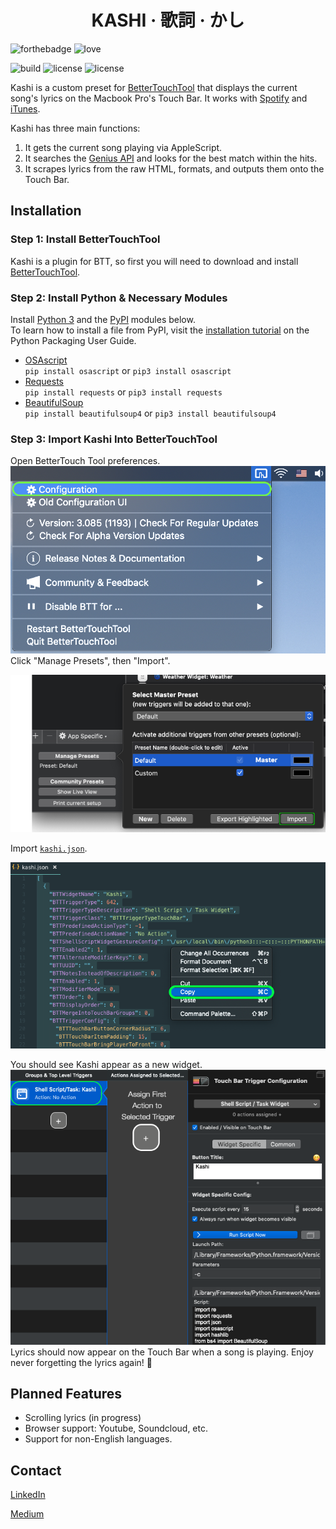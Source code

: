 
<h1 align="center">KASHI · 歌詞 · かし</h1>

![forthebadge](https://forthebadge.com/images/badges/made-with-python.svg)
![love](http://forthebadge.com/images/badges/built-with-love.svg)

![build](https://img.shields.io/badge/build-passing-brightgreen.svg?style=for-the-badge)  ![license](https://img.shields.io/badge/license-GPLv3-blue.svg?style=for-the-badge) ![license](https://img.shields.io/badge/PRs-welcome-yellow.svg?style=for-the-badge)

Kashi is a custom preset for [BetterTouchTool](https://folivora.ai/) that displays the current song's lyrics on the Macbook Pro's Touch Bar. It works with [Spotify](https://www.spotify.com/us/download/other/) and [iTunes](https://www.apple.com/itunes/download/).

Kashi has three main functions:
1. It gets the current song playing via AppleScript.
2. It searches the [Genius API](https://docs.genius.com/) and looks for the best match within the hits.
3. It scrapes lyrics from the raw HTML, formats, and outputs them onto the Touch Bar.

## Installation

### Step 1: Install BetterTouchTool

Kashi is a plugin for BTT, so first you will need to download and install [BetterTouchTool](https://folivora.ai/).

### Step 2: Install Python & Necessary Modules

Install [Python 3](https://www.python.org/downloads/release/python-371/) and the [PyPI](https://pypi.org/) modules below.<br>
To learn how to install a file from PyPI, visit the [installation tutorial](https://packaging.python.org/tutorials/installing-packages/#installing-from-pypi) on the Python Packaging User Guide.

  - [OSAscript](https://pypi.org/project/osascript/)<br>
  `pip install osascript` or `pip3 install osascript`
  - [Requests](https://pypi.org/project/requests/)<br>
  `pip install requests` or `pip3 install requests`
  - [BeautifulSoup](https://pypi.org/project/beautifulsoup4/)<br>
  `pip install beautifulsoup4` or `pip3 install beautifulsoup4`
  
### Step 3: Import Kashi Into BetterTouchTool

Open BetterTouch Tool preferences.
![pref](/screens/1.png)
Click "Manage Presets", then "Import".

![import](/screens/2.png)

Import [`kashi.json`](/kashi.json).

![json](/screens/3.png)
 
You should see Kashi appear as a new widget.
![kashi](/screens/4.png)
Lyrics should now appear on the Touch Bar when a song is playing. Enjoy never forgetting the lyrics again! 🎉

## Planned Features
  - Scrolling lyrics (in progress)
  - Browser support: Youtube, Soundcloud, etc.
  - Support for non-English languages.

## Contact

[LinkedIn](https://www.linkedin.com/in/hojim)

[Medium](https://www.medium.com/_jim)
